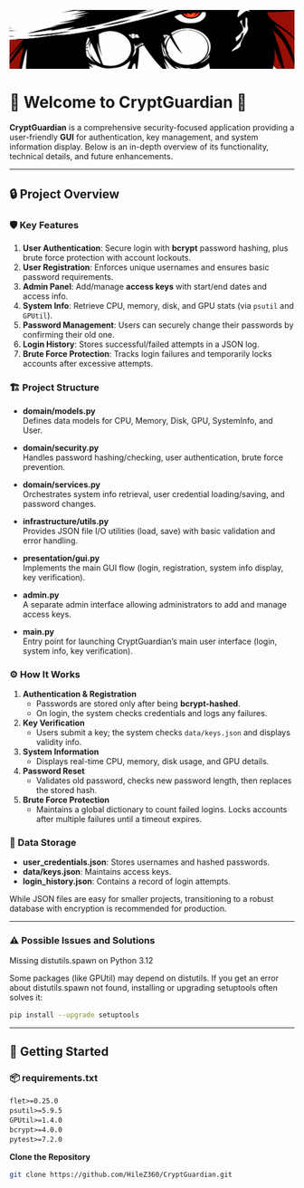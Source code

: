 ![](https://github.com/HileZ360/CryptGuardian/blob/main/background_image.jpg?raw=true)


# 🎉 Welcome to **CryptGuardian** 🎉

**CryptGuardian** is a comprehensive security-focused application providing a user-friendly **GUI** for authentication, key management, and system information display. Below is an in-depth overview of its functionality, technical details, and future enhancements.

---

## 🔒 Project Overview

### 🛡 Key Features

1. **User Authentication**: Secure login with **bcrypt** password hashing, plus brute force protection with account lockouts.  
2. **User Registration**: Enforces unique usernames and ensures basic password requirements.  
3. **Admin Panel**: Add/manage **access keys** with start/end dates and access info.  
4. **System Info**: Retrieve CPU, memory, disk, and GPU stats (via `psutil` and `GPUtil`).  
5. **Password Management**: Users can securely change their passwords by confirming their old one.  
6. **Login History**: Stores successful/failed attempts in a JSON log.  
7. **Brute Force Protection**: Tracks login failures and temporarily locks accounts after excessive attempts.

### 🏗 Project Structure

- **domain/models.py**  
  Defines data models for CPU, Memory, Disk, GPU, SystemInfo, and User.  

- **domain/security.py**  
  Handles password hashing/checking, user authentication, brute force prevention.  

- **domain/services.py**  
  Orchestrates system info retrieval, user credential loading/saving, and password changes.  

- **infrastructure/utils.py**  
  Provides JSON file I/O utilities (load, save) with basic validation and error handling.  

- **presentation/gui.py**  
  Implements the main GUI flow (login, registration, system info display, key verification).  

- **admin.py**  
  A separate admin interface allowing administrators to add and manage access keys.  

- **main.py**  
  Entry point for launching CryptGuardian’s main user interface (login, system info, key verification).  

### ⚙ How It Works

1. **Authentication & Registration**  
   - Passwords are stored only after being **bcrypt-hashed**.  
   - On login, the system checks credentials and logs any failures.  
2. **Key Verification**  
   - Users submit a key; the system checks `data/keys.json` and displays validity info.  
3. **System Information**  
   - Displays real-time CPU, memory, disk usage, and GPU details.  
4. **Password Reset**  
   - Validates old password, checks new password length, then replaces the stored hash.  
5. **Brute Force Protection**  
   - Maintains a global dictionary to count failed logins. Locks accounts after multiple failures until a timeout expires.  

### 📝 Data Storage

- **user_credentials.json**: Stores usernames and hashed passwords.  
- **data/keys.json**: Maintains access keys.  
- **login_history.json**: Contains a record of login attempts.  

While JSON files are easy for smaller projects, transitioning to a robust database with encryption is recommended for production.

---

### ⚠ Possible Issues and Solutions
Missing distutils.spawn on Python 3.12

Some packages (like GPUtil) may depend on distutils. If you get an error about distutils.spawn not found, installing or upgrading setuptools often solves it:
   ```bash
pip install --upgrade setuptools
```

---

## 🚀 Getting Started

### 📦 requirements.txt

```txt
flet>=0.25.0
psutil>=5.9.5
GPUtil>=1.4.0
bcrypt>=4.0.0
pytest>=7.2.0
```
 **Clone the Repository**  
   ```bash
   git clone https://github.com/HileZ360/CryptGuardian.git
